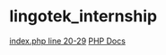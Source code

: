 # lingotek_internship

[index.php line 20-29](https://stackoverflow.com/questions/33302442/get-info-from-external-api-url-using-php)
[PHP Docs](http://us3.php.net/docs.php)